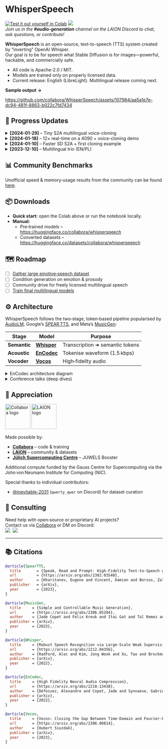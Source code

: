 # WhisperSpeech

[![Test it out yourself in Colab](https://colab.research.google.com/assets/colab-badge.svg)](https://colab.research.google.com/drive/1xxGlTbwBmaY6GKA24strRixTXGBOlyiw)
[![](https://dcbadge.vercel.app/api/server/FANw4rHD5E)](https://discord.gg/FANw4rHD5E)  
*Join us in the **#audio-generation** channel on the LAION Discord to chat, ask questions, or contribute!*

**WhisperSpeech** is an open-source, text-to-speech (TTS) system created by “inverting” OpenAI Whisper.  
Our goal is to be for speech what Stable Diffusion is for images—powerful, hackable, and commercially safe.

* All code is Apache-2.0 / MIT.  
* Models are trained only on properly licensed data.  
* Current release: English (LibreLight). Multilingual release coming next.

**Sample output →**

https://github.com/collabora/WhisperSpeech/assets/107984/aa5a1e7e-dc94-481f-8863-b022c7fd7434

## 🚀 Progress Updates

<details><summary><strong>[2024-01-29]</strong> – Tiny S2A multilingual voice-cloning</summary>

We trained a **tiny** S2A model on an **en + pl + fr** dataset; it successfully clones French voices using semantic tokens frozen on English + Polish—evidence that one tokeniser could cover *all* languages.

https://github.com/collabora/WhisperSpeech/assets/107984/267f2602-7eec-4646-a43b-059ff91b574e  
https://github.com/collabora/WhisperSpeech/assets/107984/fbf08e8e-0f9a-4b0d-ab5e-747ffba2ccb9
</details>

<details><summary><strong>[2024-01-18]</strong> – 12× real-time on a 4090 + voice-cloning demo</summary>

* Added `torch.compile`, KV-caching, and layer tweaks → **12× faster-than-real-time** on a consumer RTX 4090.  
* Seamlessly code-switch within one sentence:

> To jest pierwszy test wielojęzycznego `Whisper Speech` modelu …  

https://github.com/collabora/WhisperSpeech/assets/107984/d7092ef1-9df7-40e3-a07e-fdc7a090ae9e

* One-click voice-cloning—example based on Winston Churchill’s [“Be Ye Men of Valour”](https://en.wikipedia.org/wiki/File:Winston_Churchill_-_Be_Ye_Men_of_Valour.ogg) (radio static preserved by design):

https://github.com/collabora/WhisperSpeech/assets/107984/bd28110b-31fb-4d61-83f6-c997f560bc26

[Test it on Colab](https://colab.research.google.com/drive/1xxGlTbwBmaY6GKA24strRixTXGBOlyiw) (≤ 30 s install). Hugging Face Space coming soon.
</details>

<details><summary><strong>[2024-01-10]</strong> – Faster SD S2A + first cloning example</summary>

A new SD‑size S2A model brings major speed‑ups without sacrificing quality; cloning example added.  
[Try it on Colab](https://colab.research.google.com/drive/1xxGlTbwBmaY6GKA24strRixTXGBOlyiw).
</details>

<details><summary><strong>[2023-12-10]</strong> – Multilingual trio (EN/PL)</summary>

* English (female voice transferred from a Polish dataset):  
  https://github.com/collabora/WhisperSpeech/assets/107984/aa5a1e7e-dc94-481f-8863-b022c7fd7434  
* Polish (male voice):  
  https://github.com/collabora/WhisperSpeech/assets/107984/4da14b03-33f9-4e2d-be42-f0fcf1d4a6ec  

[Archive of older updates](https://github.com/collabora/WhisperSpeech/issues/23)
</details>

## 📊 Community Benchmarks

Unofficial speed & memory‑usage results from the community can be found [here](https://github.com/WhisperSpeech/WhisperSpeech/issues/131).

## 📦 Downloads

* **Quick start:** open the Colab above or run the notebook locally.  
* **Manual:**  
  * Pre‑trained models – <https://huggingface.co/collabora/whisperspeech>  
  * Converted datasets – <https://huggingface.co/datasets/collabora/whisperspeech>

## 🗺️ Roadmap

- [ ] [Gather large emotive‑speech dataset](https://github.com/collabora/spear-tts-pytorch/issues/11)  
- [ ] Condition generation on emotion & prosody  
- [ ] Community drive for freely licensed multilingual speech  
- [ ] [Train final multilingual models](https://github.com/collabora/spear-tts-pytorch/issues/12)

## ⚙️ Architecture

WhisperSpeech follows the two‑stage, token‑based pipeline popularised by  
[AudioLM](https://google-research.github.io/seanet/audiolm/examples/), Google’s [SPEAR TTS](https://google-research.github.io/seanet/speartts/examples/), and Meta’s [MusicGen](https://ai.honu.io/papers/musicgen/):

| Stage | Model | Purpose |
|-------|-------|---------|
| **Semantic** | [**Whisper**](https://github.com/openai/whisper) | Transcription ➜ semantic tokens |
| **Acoustic** | [**EnCodec**](https://github.com/facebookresearch/encodec) | Tokenise waveform (1.5 kbps) |
| **Vocoder** | [**Vocos**](https://github.com/charactr-platform/vocos) | High‑fidelity audio |

<details><summary>EnCodec architecture diagram</summary>

![EnCodec block diagram](https://github.com/facebookresearch/encodec/raw/main/architecture.png)

</details>

<details><summary>Conference talks (deep dives)</summary>

[![](https://img.youtube.com/vi/6Fr-rq-yjXo/0.jpg)](https://www.youtube.com/watch?v=6Fr-rq-yjXo)  
*Tricks Learned from Scaling WhisperSpeech Models to 80k+ Hours of Speech* – Jakub Cłapa, Collabora  

[![](https://img.youtube.com/vi/1OBvf33S77Y/0.jpg)](https://www.youtube.com/watch?v=1OBvf33S77Y)  
*Open‑Source TTS Projects: WhisperSpeech – In‑Depth Discussion*
</details>

## 🙏 Appreciation

[<img height=80 src="https://user-images.githubusercontent.com/107984/229537027-a6d7462b-0c9c-4fd4-b69e-58e98c3ee63f.png" alt="Collabora logo">](https://www.collabora.com)      [<img height=80 src="https://user-images.githubusercontent.com/107984/229535036-c741d775-4a9b-4193-89a0-9ddb89ecd011.png" alt="LAION logo">](https://laion.ai)

Made possible by:

* **[Collabora](https://www.collabora.com)** – code & training  
* **[LAION](https://laion.ai)** – community & datasets  
* **[Jülich Supercomputing Centre](https://www.fz-juelich.de/en)** – JUWELS Booster  

Additional compute funded by the Gauss Centre for Supercomputing via the John von Neumann Institute for Computing (NIC).

Special thanks to individual contributors:  
* [@inevitable-2031](https://github.com/inevitable-2031) (`qwerty_qwer` on Discord) for dataset curation

## 💼 Consulting

Need help with open‑source or proprietary AI projects?  
Contact us via [Collabora](https://www.collabora.com) or DM on Discord:  
[![](https://dcbadge.vercel.app/api/shield/270267134960074762?style=flat)](https://discordapp.com/users/270267134960074762) 
[![](https://dcbadge.vercel.app/api/shield/1088938086400016475?style=flat)](https://discordapp.com/users/1088938086400016475)

---

## 📚 Citations

```bibtex
@article{SpearTTS,
  title       = {Speak, Read and Prompt: High-Fidelity Text-to-Speech with Minimal Supervision},
  url         = {https://arxiv.org/abs/2302.03540},
  author      = {Kharitonov, Eugene and Vincent, Damien and Borsos, Zalán and Marinier, Raphaël and Girgin, Sertan and Pietquin, Olivier and Sharifi, Matt and Tagliasacchi, Marco and Zeghidour, Neil},
  publisher   = {arXiv},
  year        = {2023},
}
```

```bibtex
@article{MusicGen,
  title     = {Simple and Controllable Music Generation},
  url       = {https://arxiv.org/abs/2306.05284},
  author    = {Jade Copet and Felix Kreuk and Itai Gat and Tal Remez and David Kant and Gabriel Synnaeve and Yossi Adi and Alexandre Défossez},
  publisher = {arXiv},
  year      = {2023},
}
```

```bibtex
@article{Whisper,
  title     = {Robust Speech Recognition via Large-Scale Weak Supervision},
  url       = {https://arxiv.org/abs/2212.04356},
  author    = {Radford, Alec and Kim, Jong Wook and Xu, Tao and Brockman, Greg and McLeavey, Christine and Sutskever, Ilya},
  publisher = {arXiv},
  year      = {2022},
}
```

```bibtex
@article{EnCodec,
  title     = {High Fidelity Neural Audio Compression},
  url       = {https://arxiv.org/abs/2210.13438},
  author    = {Défossez, Alexandre and Copet, Jade and Synnaeve, Gabriel and Adi, Yossi},
  publisher = {arXiv},
  year      = {2022},
}
```

```bibtex
@article{Vocos,
  title     = {Vocos: Closing the Gap Between Time‑Domain and Fourier‑Based Neural Vocoders for High‑Quality Audio Synthesis},
  url       = {https://arxiv.org/abs/2306.00814},
  author    = {Hubert Siuzdak},
  publisher = {arXiv},
  year      = {2023},
}
```
